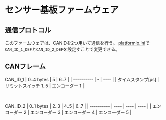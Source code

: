 # センサー基板ファームウェア

## 通信プロトコル
このファームウェアは、CANIDを2つ用いて通信を行う。
[platformio.ini](platformio.ini)で`CAN_ID_1_DEF`と`CAN_ID_2_DEF`を設定すことで変更できる。

## CANフレーム

CAN_ID_1
| 0..4 bytes | 5 | 6..7 |
| ---------- | - | ---- |
| タイムスタンプ[μs] | リミットスイッチ 1..5 | エンコーダー 1 |

<br>

CAN_ID_2
| 0..1 bytes | 2..3 | 4..5 | 6..7 |
| ---------- | ---- | ---- | ---- |
| エンコーダー 2 | エンコーダー 3 | エンコーダー 4 | エンコーダー 5 |
